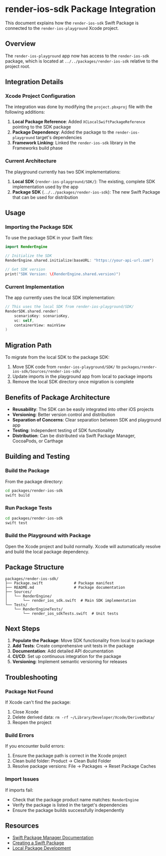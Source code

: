 # render-ios-sdk Package Integration

This document explains how the `render-ios-sdk` Swift Package is connected to the `render-ios-playground` Xcode project.

## Overview

The `render-ios-playground` app now has access to the `render-ios-sdk` package, which is located at `../../packages/render-ios-sdk` relative to the project root.

## Integration Details

### Xcode Project Configuration

The integration was done by modifying the `project.pbxproj` file with the following additions:

1. **Local Package Reference**: Added `XCLocalSwiftPackageReference` pointing to the SDK package
2. **Package Dependency**: Added the package to the `render-ios-playground` target's dependencies
3. **Framework Linking**: Linked the `render-ios-sdk` library in the Frameworks build phase

### Current Architecture

The playground currently has two SDK implementations:

1. **Local SDK** (`render-ios-playground/SDK/`): The existing, complete SDK implementation used by the app
2. **Package SDK** (`../../packages/render-ios-sdk`): The new Swift Package that can be used for distribution

## Usage

### Importing the Package SDK

To use the package SDK in your Swift files:

```swift
import RenderEngine

// Initialize the SDK
RenderEngine.shared.initialize(baseURL: "https://your-api-url.com")

// Get SDK version
print("SDK Version: \(RenderEngine.shared.version)")
```

### Current Implementation

The app currently uses the local SDK implementation:

```swift
// This uses the local SDK from render-ios-playground/SDK/
RenderSDK.shared.render(
    scenarioKey: scenarioKey,
    vc: self,
    containerView: mainView
)
```

## Migration Path

To migrate from the local SDK to the package SDK:

1. Move SDK code from `render-ios-playground/SDK/` to `packages/render-ios-sdk/Sources/render-ios-sdk/`
2. Update imports in the playground app from local to package imports
3. Remove the local SDK directory once migration is complete

## Benefits of Package Architecture

- **Reusability**: The SDK can be easily integrated into other iOS projects
- **Versioning**: Better version control and distribution
- **Separation of Concerns**: Clear separation between SDK and playground app
- **Testing**: Independent testing of SDK functionality
- **Distribution**: Can be distributed via Swift Package Manager, CocoaPods, or Carthage

## Building and Testing

### Build the Package

From the package directory:

```bash
cd packages/render-ios-sdk
swift build
```

### Run Package Tests

```bash
cd packages/render-ios-sdk
swift test
```

### Build the Playground with Package

Open the Xcode project and build normally. Xcode will automatically resolve and build the local package dependency.

## Package Structure

```
packages/render-ios-sdk/
├── Package.swift              # Package manifest
├── README.md                  # Package documentation
├── Sources/
│   └── RenderEngine/
│       └── render_ios_sdk.swift  # Main SDK implementation
└── Tests/
    └── RenderEngineTests/
        └── render_ios_sdkTests.swift  # Unit tests
```

## Next Steps

1. **Populate the Package**: Move SDK functionality from local to package
2. **Add Tests**: Create comprehensive unit tests in the package
3. **Documentation**: Add detailed API documentation
4. **CI/CD**: Set up continuous integration for the package
5. **Versioning**: Implement semantic versioning for releases

## Troubleshooting

### Package Not Found

If Xcode can't find the package:

1. Close Xcode
2. Delete derived data: `rm -rf ~/Library/Developer/Xcode/DerivedData/`
3. Reopen the project

### Build Errors

If you encounter build errors:

1. Ensure the package path is correct in the Xcode project
2. Clean build folder: Product → Clean Build Folder
3. Resolve package versions: File → Packages → Reset Package Caches

### Import Issues

If imports fail:

- Check that the package product name matches: `RenderEngine`
- Verify the package is listed in the target's dependencies
- Ensure the package builds successfully independently

## Resources

- [Swift Package Manager Documentation](https://swift.org/package-manager/)
- [Creating a Swift Package](https://developer.apple.com/documentation/xcode/creating-a-standalone-swift-package-with-xcode)
- [Local Package Development](https://developer.apple.com/documentation/xcode/organizing-your-code-with-local-packages)
